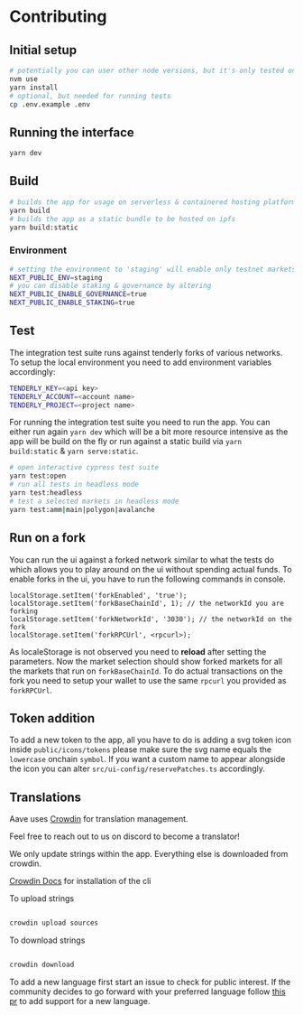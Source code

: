 # Contributing

## Initial setup

```sh
# potentially you can user other node versions, but it's only tested on what's currently listed in nvmrc
nvm use
yarn install
# optional, but needed for running tests
cp .env.example .env
```

## Running the interface

```sh
yarn dev
```

## Build

```sh
# builds the app for usage on serverless & containered hosting platforms like vercel
yarn build
# builds the app as a static bundle to be hosted on ipfs
yarn build:static
```

### Environment

```sh
# setting the environment to 'staging' will enable only testnet markets. Set to 'prod' to enable production markets
NEXT_PUBLIC_ENV=staging
# you can disable staking & governance by altering
NEXT_PUBLIC_ENABLE_GOVERNANCE=true
NEXT_PUBLIC_ENABLE_STAKING=true
```

## Test

The integration test suite runs against tenderly forks of various networks. To setup the local environment you need to add environment variables accordingly:

```sh
TENDERLY_KEY=<api key>
TENDERLY_ACCOUNT=<account name>
TENDERLY_PROJECT=<project name>
```

For running the integration test suite you need to run the app. You can either run again `yarn dev` which will be a bit more resource intensive as the app will be build on the fly or run against a static build via `yarn build:static` & `yarn serve:static`.

```sh
# open interactive cypress test suite
yarn test:open
# run all tests in headless mode
yarn test:headless
# test a selected markets in headless mode
yarn test:amm|main|polygon|avalanche
```

## Run on a fork

You can run the ui against a forked network similar to what the tests do which allows you to play around on the ui without spending actual funds.
To enable forks in the ui, you have to run the following commands in console.

```
localStorage.setItem('forkEnabled', 'true');
localStorage.setItem('forkBaseChainId', 1); // the networkId you are forking
localStorage.setItem('forkNetworkId', '3030'); // the networkId on the fork
localStorage.setItem('forkRPCUrl', <rpcurl>);
```

As localeStorage is not observed you need to **reload** after setting the parameters.
Now the market selection should show forked markets for all the markets that run on `forkBaseChainId`.
To do actual transactions on the fork you need to setup your wallet to use the same `rpcurl` you provided as `forkRPCUrl`.

## Token addition

To add a new token to the app, all you have to do is adding a svg token icon inside `public/icons/tokens` please make sure the svg name equals the `lowercase` onchain `symbol`.
If you want a custom name to appear alongside the icon you can alter `src/ui-config/reservePatches.ts` accordingly.

## Translations

Aave uses [Crowdin](https://crowdin.com/project/aave-interface) for translation management.

Feel free to reach out to us on discord to become a translator!

We only update strings within the app. Everything else is downloaded from crowdin.

[Crowdin Docs](https://support.crowdin.com/enterprise/cli/) for installation of the cli

To upload strings

```sh

crowdin upload sources

```

To download strings

```sh

crowdin download

```

To add a new language first start an issue to check for public interest.
If the community decides to go forward with your preferred language follow [this pr](https://github.com/aave/interface/pull/447#issue-1165545965) to add support for a new language.
